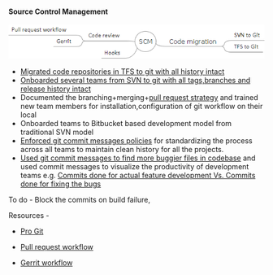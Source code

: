 #### Source Control Management
![](/images/SCM.png?raw=true)
- [Migrated code repositories in TFS to git with all history intact](http://darshandeshmukh.blogspot.in/2016/09/migrating-code-base-from-tfs-to-git.html)
- [Onboarded several teams from SVN to git with all tags,branches and release history intact](https://git-scm.com/book/en/v2/Git-and-Other-Systems-Migrating-to-Git) 
- Documented the branching+merging+[pull request strategy](https://www.atlassian.com/git/tutorials/making-a-pull-request) and trained new team members for installation,configuration of git workflow on their local  
- Onboarded teams to Bitbucket based development model from traditional SVN model
- [Enforced git commit messages policies](https://git-scm.com/book/en/v2/Customizing-Git-An-Example-Git-Enforced-Policy) for standardizing the process across all teams to maintain clean history for all the projects.
- [Used git commit messages to find more buggier files in codebase](https://www.linkedin.com/pulse/predicting-bugs-your-code-darshan-deshmukh) and used commit messages to visualize the productivity of development teams e.g. [Commits done for actual feature development Vs. Commits done for fixing the bugs](http://darshandeshmukh.blogspot.in/2017/02/finding-percentage-distribution-for.html)

To do - Block the commits on build failure, 


Resources - 
- [Pro Git](https://www.google.co.in/url?sa=t&rct=j&q=&esrc=s&source=web&cd=1&cad=rja&uact=8&ved=0ahUKEwiA6euH2brTAhVJOI8KHVI8AQkQFggkMAA&url=https%3A%2F%2Fgit-scm.com%2Fbook&usg=AFQjCNGU4DTKIIYo6sTRgkq-xIvS9uVliw&sig2=SyYZgNq6DVF4ODbDaIxkIQ)

- [Pull request workflow](https://www.atlassian.com/git/tutorials/making-a-pull-request)

- [Gerrit workflow](https://docs.openstack.org/infra/manual/developers.html)

